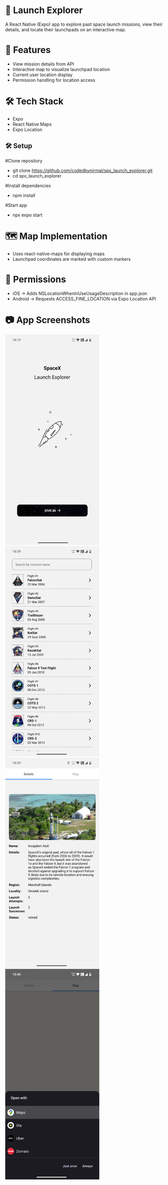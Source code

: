 # 🚀 Launch Explorer

A React Native (Expo) app to explore past space launch missions, view their details, and locate their launchpads on an interactive map.

# 📱 Features
- View mission details from API
- Interactive map to visualize launchpad location
- Current user location display
- Permission handling for location access

# 🛠️ Tech Stack
- Expo
- React Native Maps
- Expo Location

## 🛠️ Setup

#Clone repository
- git clone https://github.com/codedbynirmal/spx_launch_explorer.git
- cd spx_launch_explorer

#Install dependencies
- npm install

#Start app
- npx expo start

# 🗺️ Map Implementation

- Uses react-native-maps for displaying maps
- Launchpad coordinates are marked with custom markers

# 🔐 Permissions

- iOS → Adds NSLocationWhenInUseUsageDescription in app.json
- Android → Requests ACCESS_FINE_LOCATION via Expo Location API

# 📷 App Screenshots

<img src="assets/Screenshot_20250816-221940.png" width="300" /> <img src="assets/Screenshot_20250816-223950.png" width="300" />
<img src="assets/Screenshot_20250816-223958.png" width="300" /> <img src="assets/Screenshot_20250816-224014.png" width="300" />
